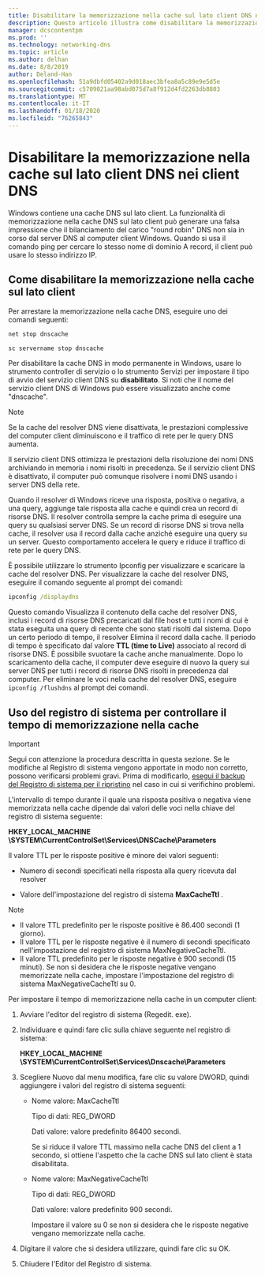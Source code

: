 ```yaml
---
title: Disabilitare la memorizzazione nella cache sul lato client DNS nei client DNS
description: Questo articolo illustra come disabilitare la memorizzazione nella cache sul lato client DNS nei client DNS.
manager: dcscontentpm
ms.prod: ''
ms.technology: networking-dns
ms.topic: article
ms.author: delhan
ms.date: 8/8/2019
author: Deland-Han
ms.openlocfilehash: 51a9dbfd05402a9d018aec3bfea8a5c89e9e5d5e
ms.sourcegitcommit: c5709021aa98abd075d7a8f912d4fd2263db8803
ms.translationtype: MT
ms.contentlocale: it-IT
ms.lasthandoff: 01/18/2020
ms.locfileid: "76265843"
---
```

# <a name="disable-dns-client-side-caching-on-dns-clients"></a>Disabilitare la memorizzazione nella cache sul lato client DNS nei client DNS

Windows contiene una cache DNS sul lato client. La funzionalità di memorizzazione nella cache DNS sul lato client può generare una falsa impressione che il bilanciamento del carico "round robin" DNS non sia in corso dal server DNS al computer client Windows. Quando si usa il comando ping per cercare lo stesso nome di dominio A record, il client può usare lo stesso indirizzo IP.  

## <a name="how-to-disable-client-side-caching"></a>Come disabilitare la memorizzazione nella cache sul lato client

Per arrestare la memorizzazione nella cache DNS, eseguire uno dei comandi seguenti:

```cmd
net stop dnscache
```

```cmd
sc servername stop dnscache
```


Per disabilitare la cache DNS in modo permanente in Windows, usare lo strumento controller di servizio o lo strumento Servizi per impostare il tipo di avvio del servizio client DNS su **disabilitato**. Si noti che il nome del servizio client DNS di Windows può essere visualizzato anche come "dnscache". 

> [!NOTE]
> Se la cache del resolver DNS viene disattivata, le prestazioni complessive del computer client diminuiscono e il traffico di rete per le query DNS aumenta. 

Il servizio client DNS ottimizza le prestazioni della risoluzione dei nomi DNS archiviando in memoria i nomi risolti in precedenza. Se il servizio client DNS è disattivato, il computer può comunque risolvere i nomi DNS usando i server DNS della rete. 

Quando il resolver di Windows riceve una risposta, positiva o negativa, a una query, aggiunge tale risposta alla cache e quindi crea un record di risorse DNS. Il resolver controlla sempre la cache prima di eseguire una query su qualsiasi server DNS. Se un record di risorse DNS si trova nella cache, il resolver usa il record dalla cache anziché eseguire una query su un server. Questo comportamento accelera le query e riduce il traffico di rete per le query DNS. 

È possibile utilizzare lo strumento Ipconfig per visualizzare e scaricare la cache del resolver DNS. Per visualizzare la cache del resolver DNS, eseguire il comando seguente al prompt dei comandi:

```cmd
ipconfig /displaydns 
```

Questo comando Visualizza il contenuto della cache del resolver DNS, inclusi i record di risorse DNS precaricati dal file host e tutti i nomi di cui è stata eseguita una query di recente che sono stati risolti dal sistema. Dopo un certo periodo di tempo, il resolver Elimina il record dalla cache. Il periodo di tempo è specificato dal valore **TTL (time to Live)** associato al record di risorse DNS. È possibile svuotare la cache anche manualmente. Dopo lo scaricamento della cache, il computer deve eseguire di nuovo la query sui server DNS per tutti i record di risorse DNS risolti in precedenza dal computer. Per eliminare le voci nella cache del resolver DNS, eseguire `ipconfig /flushdns` al prompt dei comandi.

## <a name="using-the-registry-to-control-the-caching-time"></a>Uso del registro di sistema per controllare il tempo di memorizzazione nella cache

> [!IMPORTANT]  
> Segui con attenzione la procedura descritta in questa sezione. Se le modifiche al Registro di sistema vengono apportate in modo non corretto, possono verificarsi problemi gravi. Prima di modificarlo, [esegui il backup del Registro di sistema per il ripristino](https://support.microsoft.com/help/322756) nel caso in cui si verifichino problemi.

L'intervallo di tempo durante il quale una risposta positiva o negativa viene memorizzata nella cache dipende dai valori delle voci nella chiave del registro di sistema seguente:

**HKEY_LOCAL_MACHINE \SYSTEM\CurrentControlSet\Services\DNSCache\Parameters**

Il valore TTL per le risposte positive è minore dei valori seguenti: 

- Numero di secondi specificati nella risposta alla query ricevuta dal resolver

- Valore dell'impostazione del registro di sistema **MaxCacheTtl** .

>[!Note]
>- Il valore TTL predefinito per le risposte positive è 86.400 secondi (1 giorno).
>- Il valore TTL per le risposte negative è il numero di secondi specificato nell'impostazione del registro di sistema MaxNegativeCacheTtl.
>- Il valore TTL predefinito per le risposte negative è 900 secondi (15 minuti).
Se non si desidera che le risposte negative vengano memorizzate nella cache, impostare l'impostazione del registro di sistema MaxNegativeCacheTtl su 0.

Per impostare il tempo di memorizzazione nella cache in un computer client:

1. Avviare l'editor del registro di sistema (Regedit. exe).

2. Individuare e quindi fare clic sulla chiave seguente nel registro di sistema:

   **HKEY_LOCAL_MACHINE \SYSTEM\CurrentControlSet\Services\Dnscache\Parameters**

3. Scegliere Nuovo dal menu modifica, fare clic su valore DWORD, quindi aggiungere i valori del registro di sistema seguenti:

   - Nome valore: MaxCacheTtl

     Tipo di dati: REG_DWORD

     Dati valore: valore predefinito 86400 secondi. 
     
     Se si riduce il valore TTL massimo nella cache DNS del client a 1 secondo, si ottiene l'aspetto che la cache DNS sul lato client è stata disabilitata.    

   - Nome valore: MaxNegativeCacheTtl

     Tipo di dati: REG_DWORD

     Dati valore: valore predefinito 900 secondi. 
     
     Impostare il valore su 0 se non si desidera che le risposte negative vengano memorizzate nella cache.

4. Digitare il valore che si desidera utilizzare, quindi fare clic su OK.

5. Chiudere l'Editor del Registro di sistema.